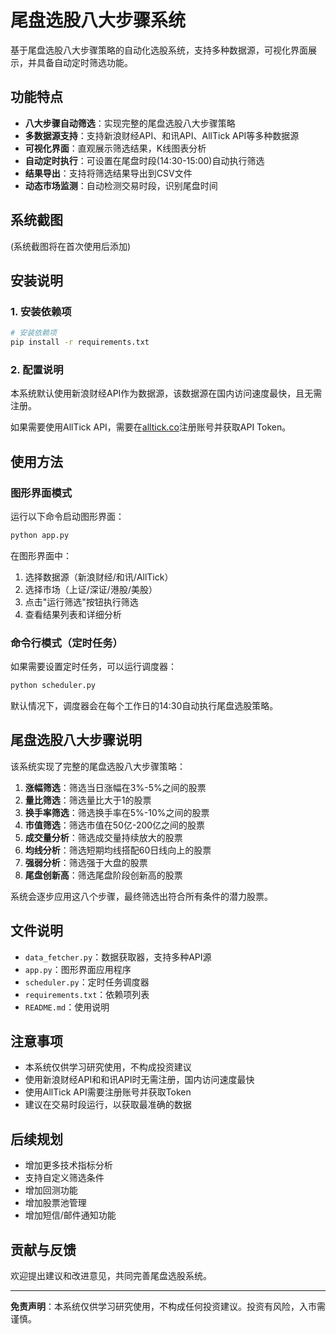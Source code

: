 # 尾盘选股八大步骤系统

基于尾盘选股八大步骤策略的自动化选股系统，支持多种数据源，可视化界面展示，并具备自动定时筛选功能。

## 功能特点

- **八大步骤自动筛选**：实现完整的尾盘选股八大步骤策略
- **多数据源支持**：支持新浪财经API、和讯API、AllTick API等多种数据源
- **可视化界面**：直观展示筛选结果，K线图表分析
- **自动定时执行**：可设置在尾盘时段(14:30-15:00)自动执行筛选
- **结果导出**：支持将筛选结果导出到CSV文件
- **动态市场监测**：自动检测交易时段，识别尾盘时间

## 系统截图

(系统截图将在首次使用后添加)

## 安装说明

### 1. 安装依赖项

```bash
# 安装依赖项
pip install -r requirements.txt
```

### 2. 配置说明

本系统默认使用新浪财经API作为数据源，该数据源在国内访问速度最快，且无需注册。

如果需要使用AllTick API，需要在[alltick.co](https://alltick.co)注册账号并获取API Token。

## 使用方法

### 图形界面模式

运行以下命令启动图形界面：

```bash
python app.py
```

在图形界面中：
1. 选择数据源（新浪财经/和讯/AllTick）
2. 选择市场（上证/深证/港股/美股）
3. 点击"运行筛选"按钮执行筛选
4. 查看结果列表和详细分析

### 命令行模式（定时任务）

如果需要设置定时任务，可以运行调度器：

```bash
python scheduler.py
```

默认情况下，调度器会在每个工作日的14:30自动执行尾盘选股策略。

## 尾盘选股八大步骤说明

该系统实现了完整的尾盘选股八大步骤策略：

1. **涨幅筛选**：筛选当日涨幅在3%-5%之间的股票
2. **量比筛选**：筛选量比大于1的股票
3. **换手率筛选**：筛选换手率在5%-10%之间的股票
4. **市值筛选**：筛选市值在50亿-200亿之间的股票
5. **成交量分析**：筛选成交量持续放大的股票
6. **均线分析**：筛选短期均线搭配60日线向上的股票
7. **强弱分析**：筛选强于大盘的股票
8. **尾盘创新高**：筛选尾盘阶段创新高的股票

系统会逐步应用这八个步骤，最终筛选出符合所有条件的潜力股票。

## 文件说明

- `data_fetcher.py`：数据获取器，支持多种API源
- `app.py`：图形界面应用程序
- `scheduler.py`：定时任务调度器
- `requirements.txt`：依赖项列表
- `README.md`：使用说明

## 注意事项

- 本系统仅供学习研究使用，不构成投资建议
- 使用新浪财经API和和讯API时无需注册，国内访问速度最快
- 使用AllTick API需要注册账号并获取Token
- 建议在交易时段运行，以获取最准确的数据

## 后续规划

- 增加更多技术指标分析
- 支持自定义筛选条件
- 增加回测功能
- 增加股票池管理
- 增加短信/邮件通知功能

## 贡献与反馈

欢迎提出建议和改进意见，共同完善尾盘选股系统。

---

**免责声明**：本系统仅供学习研究使用，不构成任何投资建议。投资有风险，入市需谨慎。 